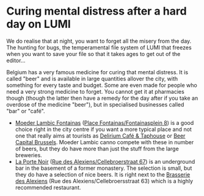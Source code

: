 # Curing mental distress after a hard day on LUMI

We do realise that at night, you want to forget all the misery from the day. 
The hunting for bugs, the temperamental file system of LUMI that freezes when you
want to save your file so that it takes ages to get out of the editor...

Belgium has a very famous medicine for curing that mental distress. It is called
"beer" and is available in large quantities allover the city, with something
for every taste and budget. Some are even made for people who need a very strong
medicine to forget. You cannot get it at pharmacies though (though the latter then
have a remedy for the day after if you take an overdose of the medicine "beer"),
but in specialised businesses called "bar" or "café".

-   [Moeder Lambic Fontainas](https://www.moederlambic.com/?lang=en) ([Place Fontainas/Fontainasplein 8]()) is a good choice 
    right in the city centre if you want a more typical place and not one that really aims at tourists as
    [Delirium Café & Taphouse](https://maps.app.goo.gl/1p9Vbt22M3XtUfMe8) or
    [Beer Capital Brussels](https://maps.app.goo.gl/MJhrndDXxsSE52yp6).
    Moeder Lambic canno compete with these in number of beers, but they do have more than just the stuff 
    from the large breweries.
-   [La Porte Noir](https://www.laportenoire.be/)
    ([Rue des Alexiens/Cellebroerstraat 67](https://maps.app.goo.gl/4Cq9AuWFGEZwJUjp8))
    is an underground bar in the basement of a former monastery. 
    The selection is small, but they do have a selection of nice beers.
    It is right next to the [Brasserie des Alexiens](https://www.brasseriedesalexiens.be/) 
    (Rue des Alexiens/Cellebroersstraat 63) which is a highly recommended restaurant.
